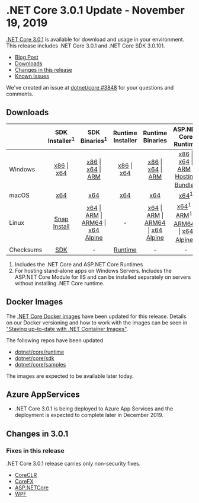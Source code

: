 # .NET Core 3.0.1 Update - November 19, 2019

[.NET Core 3.0.1](https://dotnet.microsoft.com/download/dotnet-core/3.0) is available for download and usage in your environment. This release includes .NET Core 3.0.1 and .NET Core SDK 3.0.101.

* [Blog Post][dotnet-blog]
* [Downloads](#downloads)
* [Changes in this release](#changes-in-301)
* [Known Issues](../3.0-known-issues.md)

We've created an issue at [dotnet/core #3848](https://github.com/dotnet/core/issues/3848) for your questions and comments.


## Downloads

|           | SDK Installer<sup>1</sup>                        | SDK Binaries<sup>1</sup>                 | Runtime Installer                                        | Runtime Binaries                                 | ASP.NET Core Runtime           | Windows Desktop Runtime           |
| --------- | :------------------------------------------:     | :----------------------:                 | :---------------------------:                            | :-------------------------:                      | :-----------------:            |:-----------------:            |
| Windows   | [x86][dotnet-sdk-win-x86.exe] \| [x64][dotnet-sdk-win-x64.exe] | [x86][dotnet-sdk-win-x86.zip] \| [x64][dotnet-sdk-win-x64.zip] \| [ARM][dotnet-sdk-win-arm.zip] | [x86][dotnet-runtime-win-x86.exe] \| [x64][dotnet-runtime-win-x64.exe] | [x86][dotnet-runtime-win-x86.zip] \| [x64][dotnet-runtime-win-x64.zip] \| [ARM][dotnet-runtime-win-arm.zip]  | [x86][aspnetcore-runtime-win-x86.exe] \| [x64][aspnetcore-runtime-win-x64.exe] \| [ARM][aspnetcore-runtime-win-arm.zip] \|<br> [Hosting Bundle][dotnet-hosting-win.exe]<sup>2</sup> | [x86][windowsdesktop-runtime-win-x86.exe] \| [x64][windowsdesktop-runtime-win-x64.exe] | 
| macOS     | [x64][dotnet-sdk-osx-x64.pkg]  | [x64][dotnet-sdk-osx-x64.tar.gz]     | [x64][dotnet-runtime-osx-x64.pkg] | [x64][dotnet-runtime-osx-x64.tar.gz] | [x64][aspnetcore-runtime-osx-x64.tar.gz]<sup>1</sup> | - |
| Linux     |  [Snap Install][snap-install]  | [x64][dotnet-sdk-linux-x64.tar.gz] \| [ARM][dotnet-sdk-linux-arm.tar.gz] \| [ARM64][dotnet-sdk-linux-arm64.tar.gz] \| [x64 Alpine][dotnet-sdk-linux-musl-x64.tar.gz] | - | [x64][dotnet-runtime-linux-x64.tar.gz] \| [ARM][dotnet-runtime-linux-arm.tar.gz] \| [ARM64][dotnet-runtime-linux-arm64.tar.gz] \| [x64 Alpine][dotnet-runtime-linux-musl-x64.tar.gz] | [x64][aspnetcore-runtime-linux-x64.tar.gz]<sup>1</sup>  \| [ARM][aspnetcore-runtime-linux-arm.tar.gz]<sup>1</sup> \| [ARM64][aspnetcore-runtime-linux-arm64.tar.gz]<sup>1</sup> \| [x64 Alpine][aspnetcore-runtime-linux-musl-x64.tar.gz]<sup>1</sup> | - |
| Checksums | [SDK][checksums-sdk]                             | -                                        | [Runtime][checksums-runtime]                             | - | - | - |

1. Includes the .NET Core and ASP.NET Core Runtimes
2. For hosting stand-alone apps on Windows Servers. Includes the ASP.NET Core Module for IIS and can be installed separately on servers without installing .NET Core runtime.


## Docker Images

The [.NET Core Docker images](https://hub.docker.com/r/microsoft/dotnet/) have been updated for this release. Details on our Docker versioning and how to work with the images can be seen in ["Staying up-to-date with .NET Container Images"](https://blogs.msdn.microsoft.com/dotnet/2018/06/18/staying-up-to-date-with-net-container-images/).

The following repos have been updated

* [dotnet/core/runtime](https://hub.docker.com/_/microsoft-dotnet-core-runtime/)
* [dotnet/core/sdk](https://hub.docker.com/_/microsoft-dotnet-core-sdk/)
* [dotnet/core/samples](https://hub.docker.com/_/microsoft-dotnet-core-samples)

The images are expected to be available later today.


## Azure AppServices

* .NET Core 3.0.1 is being deployed to Azure App Services and the deployment is expected to complete later in December 2019.

##  Changes in 3.0.1

### Fixes in this release

.NET Core 3.0.1 release carries only non-security fixes.

* [CoreCLR](https://github.com/dotnet/coreclr/issues?utf8=%E2%9C%93&q=milestone%3A3.0.1+label%3Aservicing-approved)
* [CoreFX](https://github.com/dotnet/corefx/issues?utf8=%E2%9C%93&q=milestone%3A3.0.1+label%3Aservicing-approved)
* [ASP.NETCore](https://github.com/search?q=user:aspnet+is:pr+label:Servicing-approved+milestone:3.0.1)
* [WPF](https://github.com/dotnet/wpf/pulls?q=is%3Apr+label%3Aservicing-approved+milestone%3A%223.0+Servicing%22)


[blob-runtime]: https://dotnetcli.blob.core.windows.net/dotnet/Runtime/
[blob-sdk]: https://dotnetcli.blob.core.windows.net/dotnet/Sdk/
[release-notes]: https://github.com/dotnet/core/blob/master/release-notes/3.0/3.0.1/3.0.1.md


[checksums-runtime]: https://dotnetcli.blob.core.windows.net/dotnet/checksums/3.0.1-sha.txt
[checksums-sdk]: https://dotnetcli.blob.core.windows.net/dotnet/checksums/3.0.1-sha.txt

[linux-install]: https://www.microsoft.com/net/download/linux
[linux-setup]: https://github.com/dotnet/core/blob/master/Documentation/linux-setup.md
[dotnet-blog]: https://devblogs.microsoft.com/dotnet/net-core-November-2019/

[snap-install]: 3.0.1-install-instructions.md


[//]: # ( Runtime 3.0.1)
[dotnet-runtime-linux-arm.tar.gz]: https://download.visualstudio.microsoft.com/download/pr/6ff3b8af-4b33-47e6-bc11-73f85e0d2f56/bbb1282d7f16998eaeecd3ca258faf39/dotnet-runtime-3.0.1-linux-arm.tar.gz
[dotnet-runtime-linux-arm64.tar.gz]: https://download.visualstudio.microsoft.com/download/pr/85917a71-f8c5-4735-8a6b-ef9082cc954a/9b2b52dc5cd003f02e689611f40ccc9a/dotnet-runtime-3.0.1-linux-arm64.tar.gz
[dotnet-runtime-linux-musl-x64.tar.gz]: https://download.visualstudio.microsoft.com/download/pr/01d60ced-e0dd-4dee-b06b-01b210e24867/dcd05653dda2f2ecd5a0905e22ffa534/dotnet-runtime-3.0.1-linux-musl-x64.tar.gz
[dotnet-runtime-linux-x64.tar.gz]: https://download.visualstudio.microsoft.com/download/pr/30ab052d-dbb6-4bce-8a44-a831034589ed/7ffaad695afb7ccd778b0d3fc1c89f50/dotnet-runtime-3.0.1-linux-x64.tar.gz
[dotnet-runtime-osx-x64.pkg]: https://download.visualstudio.microsoft.com/download/pr/626f507a-162a-4fb6-8203-cd1c1925ebf9/c3b2fcb74c4e54963b9f0fece2c2a353/dotnet-runtime-3.0.1-osx-x64.pkg
[dotnet-runtime-osx-x64.tar.gz]: https://download.visualstudio.microsoft.com/download/pr/3e6e9e3d-bd98-4d63-a44b-451c0d647285/63dd5642dd3b6108da4e66b1b20d6510/dotnet-runtime-3.0.1-osx-x64.tar.gz
[dotnet-runtime-rhel.6-x64.tar.gz]: https://download.visualstudio.microsoft.com/download/pr/fcc31b04-9203-4783-aee1-1fddc6eb1c47/955753f4d1b0c324ffe57f5052e98e57/dotnet-runtime-3.0.1-rhel.6-x64.tar.gz
[dotnet-runtime-win-arm.zip]: https://download.visualstudio.microsoft.com/download/pr/bd018971-10a5-4061-b128-4d5699394c8a/eba3bb299c567c43d62e419472d11c71/dotnet-runtime-3.0.1-win-arm.zip
[dotnet-runtime-win-x64.exe]: https://download.visualstudio.microsoft.com/download/pr/d12cc6fa-8717-4424-9cbf-d67ae2fb2575/b4fff475e67917918aa2814d6f673685/dotnet-runtime-3.0.1-win-x64.exe
[dotnet-runtime-win-x64.zip]: https://download.visualstudio.microsoft.com/download/pr/50485082-5eea-4ef1-9065-22aac3856892/2538796b016f6d56be9c8047a71a331a/dotnet-runtime-3.0.1-win-x64.zip
[dotnet-runtime-win-x86.exe]: https://download.visualstudio.microsoft.com/download/pr/8dd9ad38-1a35-45d1-9a27-f07eb599b5db/5b2d47f567f27e3b38145fd294e01b2b/dotnet-runtime-3.0.1-win-x86.exe
[dotnet-runtime-win-x86.zip]: https://download.visualstudio.microsoft.com/download/pr/986ab6ba-907c-41bf-9fd7-75b7a6e19f6d/83608357096d989a446ca1d0b14bb394/dotnet-runtime-3.0.1-win-x86.zip
[netstandard-targeting-pack-osx-x64.pkg]: https://download.visualstudio.microsoft.com/download/pr/d08aad39-18a5-412f-a31f-271020182e5b/80b0351fea158c4192368800d990f712/netstandard-targeting-pack-2.1.0-osx-x64.pkg

[//]: # ( WindowsDesktop 3.0.1)
[windowsdesktop-runtime-win-x64.exe]: https://download.visualstudio.microsoft.com/download/pr/856eeb1c-3b2a-4165-b248-b88082cffaf2/c6ad73da23e82a7db7177c5b39c3f825/windowsdesktop-runtime-3.0.1-win-x64.exe
[windowsdesktop-runtime-win-x86.exe]: https://download.visualstudio.microsoft.com/download/pr/69e24078-d75b-4f5a-b043-c0a5d518bccf/82596a43ad0f0eca21915cba4cea250d/windowsdesktop-runtime-3.0.1-win-x86.exe

[//]: # ( ASP 3.0.1)
[aspnetcore-runtime-linux-arm.tar.gz]: https://download.visualstudio.microsoft.com/download/pr/57bf6ac3-1712-4b36-bfab-80b31d7ce21e/1ca71849902d73eb083bcc2c2f4d8f4f/aspnetcore-runtime-3.0.1-linux-arm.tar.gz
[aspnetcore-runtime-linux-arm64.tar.gz]: https://download.visualstudio.microsoft.com/download/pr/e02ed469-29e8-479e-a0d3-7b6f9946175b/05f2adcc8fcd4dd09cd7fca69ba3b325/aspnetcore-runtime-3.0.1-linux-arm64.tar.gz
[aspnetcore-runtime-linux-musl-x64.tar.gz]: https://download.visualstudio.microsoft.com/download/pr/c8826189-6a89-42f9-a1e8-0a6a2220bd19/f9884d79618c61392e8cb18cee785e0a/aspnetcore-runtime-3.0.1-linux-musl-x64.tar.gz
[aspnetcore-runtime-linux-x64.tar.gz]: https://download.visualstudio.microsoft.com/download/pr/67362f50-42cc-42d0-919f-c868e8a70db8/3ecdc7b53899df7e2e260b6b7b3f25c1/aspnetcore-runtime-3.0.1-linux-x64.tar.gz
[aspnetcore-runtime-osx-x64.tar.gz]: https://download.visualstudio.microsoft.com/download/pr/393b61d6-2cb0-48bf-a1b0-30a4df801cf2/2eb408749ec54993cddea660a268c327/aspnetcore-runtime-3.0.1-osx-x64.tar.gz
[aspnetcore-runtime-win-arm.zip]: https://download.visualstudio.microsoft.com/download/pr/90e3328d-261f-4555-ae39-eda692460004/dffb03db33e4d5ac0b69402bf51e2739/aspnetcore-runtime-3.0.1-win-arm.zip
[aspnetcore-runtime-win-x64.exe]: https://download.visualstudio.microsoft.com/download/pr/562bf74b-103e-4ae8-9729-135cb0f20b10/bde260804155a67038e0913a240c36a2/aspnetcore-runtime-3.0.1-win-x64.exe
[aspnetcore-runtime-win-x64.zip]: https://download.visualstudio.microsoft.com/download/pr/d79f312a-9ea6-4de4-9dfe-130f80a432bf/b609ceeb836f203365a95f99ca48eac8/aspnetcore-runtime-3.0.1-win-x64.zip
[aspnetcore-runtime-win-x86.exe]: https://download.visualstudio.microsoft.com/download/pr/fde67c8d-3399-4c86-b275-1faee9b85eeb/3934a26597707c86d3fabf852958611d/aspnetcore-runtime-3.0.1-win-x86.exe
[aspnetcore-runtime-win-x86.zip]: https://download.visualstudio.microsoft.com/download/pr/7bdf1dfe-b898-47ef-bbb7-b87b4deb697b/140b954dce97de381788e02baf4c5031/aspnetcore-runtime-3.0.1-win-x86.zip
[dotnet-hosting-win.exe]: https://download.visualstudio.microsoft.com/download/pr/32b71802-0b4d-4064-a7e6-083b5155d3b1/080cf60a5c06be4ed27e2eac6c693f2f/dotnet-hosting-3.0.1-win.exe

[//]: # ( SDK 3.0.101 )
[dotnet-sdk-linux-arm.tar.gz]: https://download.visualstudio.microsoft.com/download/pr/0b30374c-3d52-45ad-b4e5-9a39d0bf5bf0/deb17f7b32968b3a2186650711456152/dotnet-sdk-3.0.101-linux-arm.tar.gz
[dotnet-sdk-linux-arm64.tar.gz]: https://download.visualstudio.microsoft.com/download/pr/89fb60b1-3359-414e-94cf-359f57f37c7c/256e6dac8f44f9bad01f23f9a27b01ee/dotnet-sdk-3.0.101-linux-arm64.tar.gz
[dotnet-sdk-linux-musl-x64.tar.gz]: https://download.visualstudio.microsoft.com/download/pr/fe658633-74b4-4783-921f-df078f48fae9/1b56df89be07d4faf65b4b2a9455f0d5/dotnet-sdk-3.0.101-linux-musl-x64.tar.gz
[dotnet-sdk-linux-x64.tar.gz]: https://download.visualstudio.microsoft.com/download/pr/4f51cfd8-311d-43fe-a887-c80b40358cfd/440d10dc2091b8d0f1a12b7124034e49/dotnet-sdk-3.0.101-linux-x64.tar.gz
[dotnet-sdk-osx-x64.pkg]: https://download.visualstudio.microsoft.com/download/pr/1b9f265d-ba27-4f0c-8b4d-1fd42bd8448b/2bbd64abddeeea91149df3aa39d049ae/dotnet-sdk-3.0.101-osx-x64.pkg
[dotnet-sdk-osx-x64.tar.gz]: https://download.visualstudio.microsoft.com/download/pr/5e5de074-71f0-4df3-bce8-39885a553d05/1dc6b87dc3481c958d7fe403dde5dc03/dotnet-sdk-3.0.101-osx-x64.tar.gz
[dotnet-sdk-win-arm.zip]: https://download.visualstudio.microsoft.com/download/pr/408d2763-bbf3-4564-8635-3901ec0156b5/566a5639219550682de2a0919e4ca1fe/dotnet-sdk-3.0.101-win-arm.zip
[dotnet-sdk-win-x64.exe]: https://download.visualstudio.microsoft.com/download/pr/66adfd75-9c1d-4e44-8d9c-cdc0cbc41104/5288b628601e30b0fa10d64fdaf64287/dotnet-sdk-3.0.101-win-x64.exe
[dotnet-sdk-win-x64.zip]: https://download.visualstudio.microsoft.com/download/pr/f70f412f-7cf0-4b59-b83a-26fb62d1ca34/a08119df2fa869aaddab2461828cbd02/dotnet-sdk-3.0.101-win-x64.zip
[dotnet-sdk-win-x86.exe]: https://download.visualstudio.microsoft.com/download/pr/9a8b141c-a157-48df-af71-4ce922ad7ee4/0d24f68cb8e404cff90d0e0a39d4b86e/dotnet-sdk-3.0.101-win-x86.exe
[dotnet-sdk-win-x86.zip]: https://download.visualstudio.microsoft.com/download/pr/55f90ed2-dae2-4ae5-b858-d2fb7631f00a/afee14bc094e0eb5fbf67f6ed8a5d5ad/dotnet-sdk-3.0.101-win-x86.zip

[//]: # ( Symbols )
